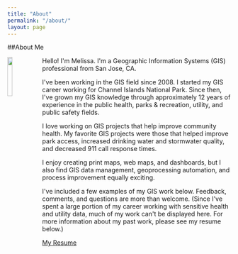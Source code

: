 ```yaml
---
title: "About"
permalink: "/about/"
layout: page
---
```

##About Me

<img align="left" width="15%" height="15%" src="https://github.com/melhayashida/GIS_Portfolio/assets/140747457/7c6a0c2c-c5a4-4814-a4ae-f8c6f39e9d36">
Hello! I'm Melissa. I'm a Geographic Information Systems (GIS) professional from San Jose, CA.

I've been working in the GIS field since 2008. I started my GIS career working for Channel Islands National Park. Since then, I've grown my GIS knowledge through approximately 12 years of experience in the public health, parks & recreation, utility, and public safety fields.

I love working on GIS projects that help improve community health. My favorite GIS projects were those that helped improve park access, increased drinking water and stormwater quality, and decreased 911 call response times.

I enjoy creating print maps, web maps, and dashboards, but I also find GIS data management, geoprocessing automation, and process improvement equally exciting.

I've included a few examples of my GIS work below. Feedback, comments, and questions are more than welcome. (Since I've spent a large portion of my career working with sensitive health and utility data, much of my work can't be displayed here. For more information about my past work, please see my resume below.)

[My Resume](https://github.com/melhayashida/GIS_Portfolio/files/12223008/HayashidaResume_2023.pdf)

